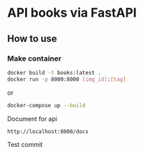 # API books via FastAPI
## How to use
### Make container
```bash
docker build -t books:latest .
docker run -p 8000:8000 [img_id]:[tag]
```
or
```bash
docker-compose up --build
```
Document for api
```
http://localhost:8000/docs
```
Test commit